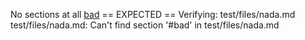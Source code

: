 No sections at all
[bad](#bad)
== EXPECTED ==
Verifying: test/files/nada.md
test/files/nada.md: Can't find section '#bad' in test/files/nada.md
